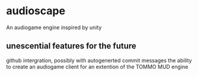 # audioscape
An audiogame engine inspired by unity

## unescential features for the future
github intergration, possibly with autogenerted commit messages
the ability to create an audiogame client for an extention of the TOMMO MUD engine
